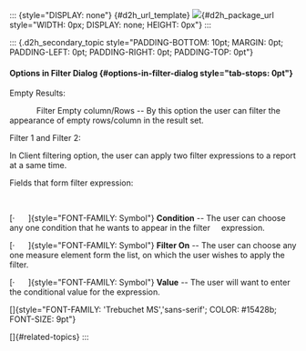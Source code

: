 ::: {style="DISPLAY: none"}
[](ms-xhelp:///?Id=d2h_url_template){#d2h_url_template} ![](!package_url!){#d2h_package_url style="WIDTH: 0px; DISPLAY: none; HEIGHT: 0px"}
:::

::: {.d2h_secondary_topic style="PADDING-BOTTOM: 10pt; MARGIN: 0pt; PADDING-LEFT: 0pt; PADDING-RIGHT: 0pt; PADDING-TOP: 0pt"}
#### Options in Filter Dialog {#options-in-filter-dialog style="tab-stops: 0pt"}

Empty Results:

            Filter Empty column/Rows -- By this option the user can filter the appearance of empty rows/column in the result set.

Filter 1 and Filter 2:

In Client filtering option, the user can apply two filter expressions to a report at a same time.

Fields that form filter expression:

 

[·      ]{style="FONT-FAMILY: Symbol"} **Condition** -- The user can choose any one condition that he wants to appear in the filter     expression.

[·      ]{style="FONT-FAMILY: Symbol"} **Filter On** -- The user can choose any one measure element form the list, on which the user wishes to apply the filter.

[·      ]{style="FONT-FAMILY: Symbol"} **Value** -- The user will want to enter the conditional value for the expression.

[]{style="FONT-FAMILY: 'Trebuchet MS','sans-serif'; COLOR: #15428b; FONT-SIZE: 9pt"} 

[]{#related-topics}
:::
